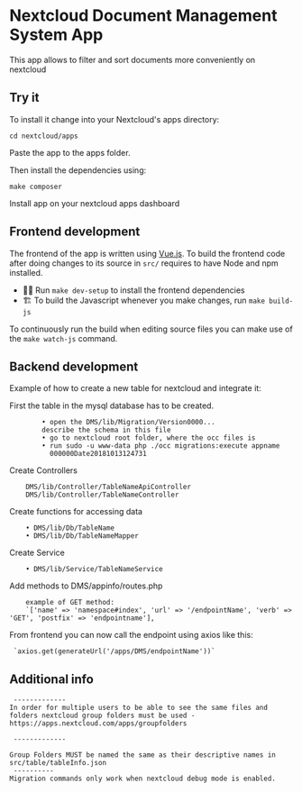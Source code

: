 # Nextcloud Document Management System App

This app allows to filter and sort documents more conveniently on nextcloud
 
## Try it 
To install it change into your Nextcloud's apps directory:

    cd nextcloud/apps

Paste the app to the apps folder. 

Then install the dependencies using:

    make composer

Install app on your nextcloud apps dashboard

## Frontend development

The frontend of the app is written using [Vue.js](https://vuejs.org/). To build the frontend code after doing changes to its source in `src/` requires to have Node and npm installed.

- 👩‍💻 Run `make dev-setup` to install the frontend dependencies
- 🏗 To build the Javascript whenever you make changes, run `make build-js`

To continuously run the build when editing source files you can make use of the `make watch-js` command.

## Backend development
Example of how to create a new table for nextcloud and integrate it:
	


First the table in the mysql database has to be created.

			• open the DMS/lib/Migration/Version0000... 
			describe the schema in this file
			• go to nextcloud root folder, where the occ files is
			• run sudo -u www-data php ./occ migrations:execute appname 		 
              000000Date20181013124731
			

Create Controllers

		DMS/lib/Controller/TableNameApiController
		DMS/lib/Controller/TableNameController

Create functions for accessing data

		• DMS/lib/Db/TableName
		• DMS/lib/Db/TableNameMapper

Create Service

		• DMS/lib/Service/TableNameService
        
Add methods to DMS/appinfo/routes.php 
		
		example of GET method:
		`['name' => 'namespace#index', 'url' => '/endpointName', 'verb' => 'GET', 'postfix' => 'endpointname'],
	
From frontend you can now call the endpoint using axios like this:

	 `axios.get(generateUrl('/apps/DMS/endpointName'))`
	 

## Additional info

	 -------------
	In order for multiple users to be able to see the same files and folders nextcloud group folders must be used - https://apps.nextcloud.com/apps/groupfolders
	 
	 -------------
	 
	Group Folders MUST be named the same as their descriptive names in src/table/tableInfo.json
	 ----------
    Migration commands only work when nextcloud debug mode is enabled.
	

			
